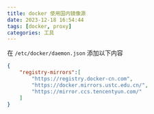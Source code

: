 ```yaml
---
title: docker 使用国内镜像源
date: 2023-12-18 16:54:44
tags: [docker, proxy]
categories: 工具 
---
```


在 `/etc/docker/daemon.json` 添加以下内容

```json
{
    "registry-mirrors":[
        "https://registry.docker-cn.com",
        "https://docker.mirrors.ustc.edu.cn/",
        "https://mirror.ccs.tencentyun.com/"
    ]
}
```